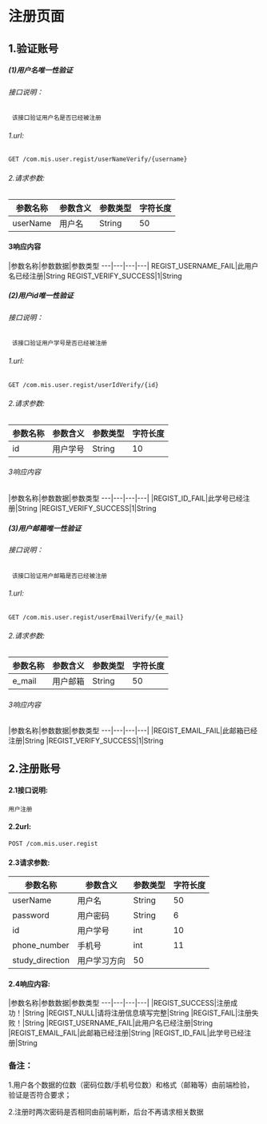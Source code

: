 # 注册页面

## 1.验证账号
    
##### (1)用户名唯一性验证

###### 接口说明：
   
     该接口验证用户名是否已经被注册

###### 1.url:
    GET /com.mis.user.regist/userNameVerify/{username}

###### 2.请求参数:
    
参数名称|参数含义|参数类型|字符长度
---|---|---|---|
userName|用户名|String|50

#### 3响应内容

|参数名称|参数数据|参数类型
---|---|---|---|
REGIST_USERNAME_FAIL|此用户名已经注册|String
REGIST_VERIFY_SUCCESS|1|String

##### (2)用户id唯一性验证

###### 接口说明：
   
     该接口验证用户学号是否已经被注册

###### 1.url:
    GET /com.mis.user.regist/userIdVerify/{id}

###### 2.请求参数:
    
参数名称|参数含义|参数类型|字符长度
---|---|---|---|
id|用户学号|String|10

###### 3响应内容

|参数名称|参数数据|参数类型
---|---|---|---|
|REGIST_ID_FAIL|此学号已经注册|String
|REGIST_VERIFY_SUCCESS|1|String

##### (3)用户邮箱唯一性验证

###### 接口说明：
   
     该接口验证用户邮箱是否已经被注册

###### 1.url:
    GET /com.mis.user.regist/userEmailVerify/{e_mail}

###### 2.请求参数:
    
参数名称|参数含义|参数类型|字符长度
---|---|---|---|
e_mail|用户邮箱|String|50

###### 3响应内容

|参数名称|参数数据|参数类型
---|---|---|---|
|REGIST_EMAIL_FAIL|此邮箱已经注册|String
|REGIST_VERIFY_SUCCESS|1|String


## 2.注册账号

#### 2.1接口说明:
    用户注册

#### 2.2url:
    POST /com.mis.user.regist

#### 2.3请求参数:

参数名称|参数含义|参数类型|字符长度|
---|---|---|---|
userName|用户名|String|50
password|用户密码|String|6
id|用户学号|int|10
phone_number|手机号|int|11
study_direction|用户学习方向|50

#### 2.4响应内容:

|参数名称|参数数据|参数类型
---|---|---|---|
|REGIST_SUCCESS|注册成功！|String
|REGIST_NULL|请将注册信息填写完整|String
|REGIST_FAIL|注册失败！|String
|REGIST_USERNAME_FAIL|此用户名已经注册|String
|REGIST_EMAIL_FAIL|此邮箱已经注册|String
|REGIST_ID_FAIL|此学号已经注册|String

### 备注：
1.用户各个数据的位数（密码位数/手机号位数）和格式（邮箱等）由前端检验，验证是否符合要求；

2.注册时两次密码是否相同由前端判断，后台不再请求相关数据
